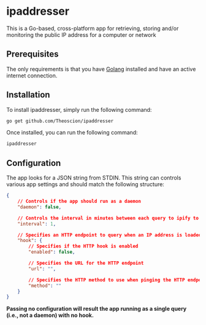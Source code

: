 # ipaddresser
This is a Go-based, cross-platform app for retrieving, storing and/or monitoring the public IP address for a computer or network

## Prerequisites 
The only requirements is that you have [Golang](https://golang.org/) installed and have an active internet connection.

## Installation
To install ipaddresser, simply run the following command:

```bash
go get github.com/Theoscion/ipaddresser
```

Once installed, you can run the following command:

```bash
ipaddresser
```

## Configuration
The app looks for a JSON string from STDIN. This string can controls various app settings and should match the following structure:

```json
{
	// Controls if the app should run as a daemon
	"daemon": false,

	// Controls the interval in minutes between each query to ipify to get the public IP address; only applicable when running as a daemon
	"interval": 1,

	// Specifies an HTTP endpoint to query when an IP address is loaded or changes
	"hook": {
		// Specifies if the HTTP hook is enabled
		"enabled": false,

		// Specifies the URL for the HTTP endpoint
		"url": "",

		// Specifies the HTTP method to use when pinging the HTTP endpoint
		"method": ""
	}
}
```

__Passing no configuration will result the app running as a single query (i.e., not a daemon) with no hook.__